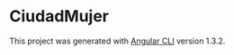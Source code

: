 # CiudadMujer

This project was generated with [Angular CLI](https://github.com/angular/angular-cli) version 1.3.2.
